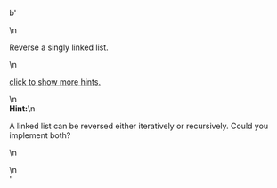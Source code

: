 b'<div class="question-description">\n<p><p>Reverse a singly linked list.</p>\n<p class="showspoilers"><a href="#" onclick="showSpoilers(this); return false;">click to show more hints.</a></p>\n<div class="spoilers"><b>Hint:</b>\n<p>A linked list can be reversed either iteratively or recursively. Could you implement both?</p>\n</div></p>\n</div>'